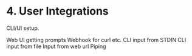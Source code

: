 # 4. User Integrations

CLI/UI setup.

Web UI getting prompts 
Webhook for curl etc.
CLI input from STDIN
CLI input from file
Input from web url
Piping
